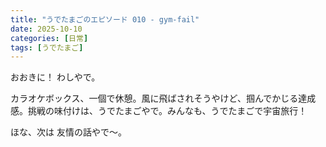 ```yaml
---
title: "うでたまごのエピソード 010 - gym-fail"
date: 2025-10-10
categories: [日常]
tags: [うでたまご]
---
```


おおきに！ わしやで。

カラオケボックス、一個で休憩。風に飛ばされそうやけど、掴んでかじる達成感。挑戦の味付けは、うでたまごやで。みんなも、うでたまごで宇宙旅行！

ほな、次は 友情の話やで～。
